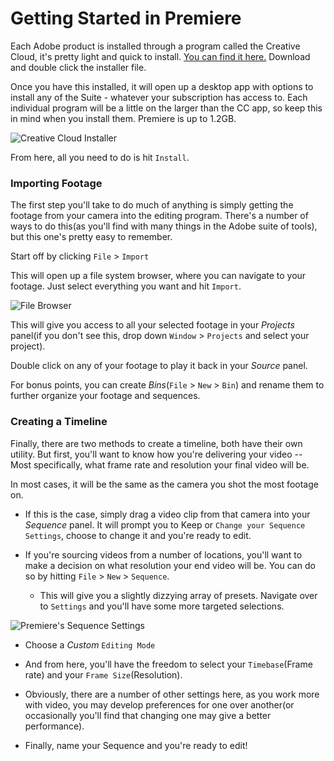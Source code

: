 # Getting Started in Premiere

Each Adobe product is installed through a program called the Creative Cloud, it's pretty light and quick to install. [You can find it here.](https://www.adobe.com/creativecloud/desktop-app.html) Download and double click the installer file.

Once you have this installed, it will open up a desktop app with options to install any of the Suite - whatever your subscription has access to. Each individual program will be a little on the larger than the CC app, so keep this in mind when you install them. Premiere is up to 1.2GB.

![Creative Cloud Installer](https://i.ytimg.com/vi/8uXZbwMdTS8/maxresdefault.jpg)

From here, all you need to do is hit `Install`.

### Importing Footage

The first step you'll take to do much of anything is simply getting the footage from your camera into the editing program. There's a number of ways to do this(as you'll find with many things in the Adobe suite of tools), but this one's pretty easy to remember.

Start off by clicking `File` > `Import`

This will open up a file system browser, where you can navigate to your footage. Just select everything you want and hit `Import`.

![File Browser](https://files.slack.com/files-pri/T0HTW3H0V-F01NDKJUJD8/filebrowser.png?pub_secret=c693a8d5f6)

This will give you access to all your selected footage in your *Projects* panel(if you don't see this, drop down `Window` > `Projects` and select your project).

Double click on any of your footage to play it back in your *Source* panel.

For bonus points, you can create *Bins*(`File` > `New` > `Bin`) and rename them to further organize your footage and sequences.

### Creating a Timeline

Finally, there are two methods to create a timeline, both have their own utility. But first, you'll want to know how you're delivering your video -- Most specifically, what frame rate and resolution your final video will be.

In most cases, it will be the same as the camera you shot the most footage on.

- If this is the case, simply drag a video clip from that camera into your *Sequence* panel. It will prompt you to Keep or `Change your Sequence Settings`, choose to change it and you're ready to edit.

- If you're sourcing videos from a number of locations, you'll want to make a decision on what resolution your end video will be. You can do so by hitting `File` > `New` > `Sequence`.

  - This will give you a slightly dizzying array of presets. Navigate over to `Settings` and you'll have some more targeted selections.

![Premiere's Sequence Settings](https://files.slack.com/files-pri/T0HTW3H0V-F01NDRK8P8B/premieresequencesettings.png?pub_secret=5d39897172)

  - Choose a *Custom* `Editing Mode`

  - And from here, you'll have the freedom to select your `Timebase`(Frame rate) and your `Frame Size`(Resolution).

  - Obviously, there are a number of other settings here, as you work more with video, you may develop preferences for one over another(or occasionally you'll find that changing one may give a better performance).

  - Finally, name your Sequence and you're ready to edit!
